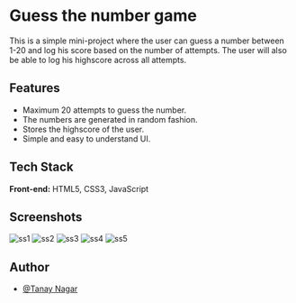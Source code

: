 # Guess the number game

This is a simple mini-project where the user can guess a number between 1-20 and log his score based on the number of attempts. The user will also be able to log his highscore across all attempts.
## Features

- Maximum 20 attempts to guess the number.
- The numbers are generated in random fashion.
- Stores the highscore of the user.
- Simple and easy to understand UI.

  
## Tech Stack

**Front-end:** HTML5, CSS3, JavaScript



  
## Screenshots

![ss1](https://user-images.githubusercontent.com/86257435/133755113-524bfa9c-8fc5-485f-b846-2b4bb91e6c1b.PNG)
![ss2](https://user-images.githubusercontent.com/86257435/133755145-30e51f92-99f4-4a7f-a87f-245d9c1fc0b6.PNG)
![ss3](https://user-images.githubusercontent.com/86257435/133755158-b31f864a-3083-4798-b51c-cae0348657e8.PNG)
![ss4](https://user-images.githubusercontent.com/86257435/133755185-9e8d97a8-6edb-4e97-89cf-2b12d784862c.PNG)
![ss5](https://user-images.githubusercontent.com/86257435/133755201-fcfd2b29-e0ad-491e-9bfc-613f43e9ade7.PNG)



## Author

- [@Tanay Nagar](https://www.github.com/Tanay2409)

  
